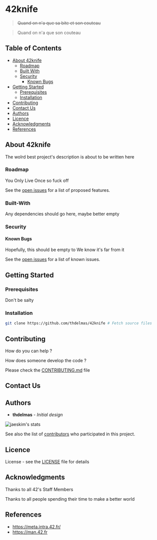 # 42knife

> ~~Quand on n'a que sa bite et son couteau~~

> Quand on n'a que son couteau

## Table of Contents

* [About 42knife](#about-better-readme)
  * [Roadmap](#roadmap)
  * [Built With](#built-with)
  * [Security](#security)
    * [Known Bugs](#known-bugs)
* [Getting Started](#getting-started)
  * [Prerequisites](#prerequisites)
  * [Installation](#installation)
* [Contributing](#contributing)
* [Contact Us](#contact-us)
* [Authors](#authors)
* [Licence](#licence)
* [Acknowledgments](#acknowledgments)
* [References](#references)

## About 42knife

The wolrd best project's description is about to be written here

### Roadmap

You Only Live Once so fuck off

See the [open issues](https://github.com/thdelmas/42knife/issues) for a list of proposed features.

### Built-With

Any dependencies should go here, maybe better empty

### Security

#### Known Bugs

Hopefully, this should be empty to
We know it's far from it

See the [open issues](https://github.com/thdelmas/42knife/issues) for a list of known issues.

## Getting Started

### Prerequisites

Don't be salty

### Installation

```sh
git clone https://github.com/thdelmas/42knife # Fetch source files

```

## Contributing

How do you can help ?

How does someone develop the code ?

Please check the [CONTRIBUTING.md](CONTRIBUTING.md) file

## Contact Us

## Authors

* **thdelmas** - *Initial design*

![jaeskim's stats](https://badge42.herokuapp.com/api/stats/thdelmas)

See also the list of [contributors](https://github.com/thdelmas/42knife/graphs/contributors) who participated in this project.

## Licence

License - see the [LICENSE](LICENSE) file for details

## Acknowledgments

Thanks to all 42's Staff Members

Thanks to all people spending their time to make a better world

## References

- <https://meta.intra.42.fr/>
- <https://man.42.fr>

